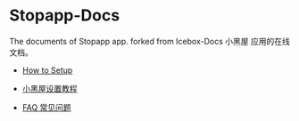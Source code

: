 # Stopapp-Docs
The documents of Stopapp app. 
forked from Icebox-Docs
小黑屋 应用的在线文档。

 - [How to Setup](https://github.com/web1n/Stopapp-Docs/blob/master/Device%20Owner%20(Non%20Root)%20Setup.md) 
 - [小黑屋设置教程](https://github.com/web1n/Stopapp-Docs/blob/master/Device%20Owner%20%EF%BC%88%E5%85%8D%20root%EF%BC%89%E6%A8%A1%E5%BC%8F%E8%AE%BE%E7%BD%AE.md)
 
 - [FAQ 常见问题](https://github.com/web1n/Stopapp-Docs/blob/master/FAQ%20%E5%B8%B8%E8%A7%81%E9%97%AE%E9%A2%98.md)
